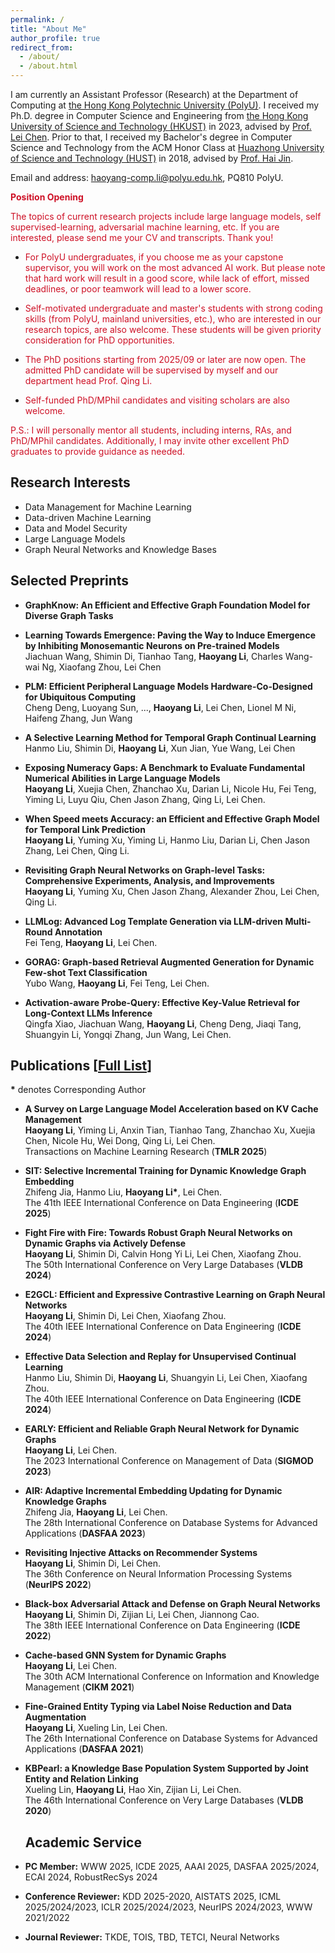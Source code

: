 ```yaml
---
permalink: /
title: "About Me"
author_profile: true
redirect_from: 
  - /about/
  - /about.html
---
```


I am currently an Assistant Professor (Research) at the Department of Computing at [the Hong Kong Polytechnic University (PolyU)](https://www.polyu.edu.hk/en/). I received my Ph.D. degree in Computer Science and Engineering from [the Hong Kong University of Science and Technology (HKUST)](https://hkust.edu.hk/) in 2023, advised by [Prof. Lei Chen](https://cse.hkust.edu.hk/~leichen/). Prior to that, I received my Bachelor's degree in Computer Science and Technology from the ACM Honor Class at [Huazhong University of Science and Technology (HUST)](https://english.hust.edu.cn/) in 2018, advised by [Prof. Hai Jin](http://english.cs.hust.edu.cn/info/1296/1201.htm). 

Email and address: haoyang-comp.li@polyu.edu.hk, PQ810 PolyU. 

 

 **<font color="#CE1126">Position Opening</font>**
 
<font color="#CE1126">
 The topics of current research projects include large language models, self supervised-learning, adversarial machine learning, etc. If you are interested, please send me your CV and transcripts. Thank you!
 </font>

<!-- * <font color="#CE1126">MSc students at PolyU who seek a dissertation supervisor. Please attach your CV and transcripts.  The COMP 5941 for artifical intelligence and big data is full (2025/01/15). </font> -->


* <font color="#CE1126"> For PolyU undergraduates, if you choose me as your capstone supervisor, you will work on the most advanced AI work. But please note that hard work will result in a good score, while lack of effort, missed deadlines, or poor teamwork will lead to a lower score. </font>


* <font color="#CE1126"> Self-motivated undergraduate and master's students with strong coding skills (from PolyU, mainland universities, etc.), who are interested in our research topics, are also welcome. These students will be given priority consideration for PhD opportunities.   </font>


* <font color="#CE1126"> The PhD positions starting from  2025/09 or later are now open. The admitted PhD candidate will be supervised by myself and our department head Prof. Qing Li.   </font>
  

<!-- * <font color="#CE1126"> Self-motivated full-time Research Assistants (RAs) with strong coding skills are seeked. Part-time RA positions are NOT available. </font>-->

* <font color="#CE1126"> Self-funded PhD/MPhil candidates and visiting scholars are also welcome.</font>





<font color="#CE1126">
P.S.: I will personally mentor all students, including interns, RAs, and PhD/MPhil candidates. Additionally, I may invite other excellent PhD graduates to provide guidance as needed.
</font>
 
## Research Interests
* Data Management for Machine Learning
* Data-driven Machine Learning
* Data and Model Security
* Large Language Models
* Graph Neural Networks and Knowledge Bases

## Selected Preprints  

* **GraphKnow: An Efficient and Effective Graph Foundation Model for Diverse Graph Tasks**      

* **Learning Towards Emergence: Paving the Way to Induce Emergence by Inhibiting Monosemantic Neurons on Pre-trained Models**    
Jiachuan Wang, Shimin Di, Tianhao Tang, **Haoyang Li**, Charles Wang-wai Ng, Xiaofang Zhou, Lei Chen

  


* **PLM: Efficient Peripheral Language Models Hardware-Co-Designed for Ubiquitous Computing**    
Cheng Deng, Luoyang Sun, ..., **Haoyang Li**, Lei Chen, Lionel M Ni, Haifeng Zhang, Jun Wang

* **A Selective Learning Method for Temporal Graph Continual Learning**    
Hanmo Liu, Shimin Di, **Haoyang Li**, Xun Jian, Yue Wang, Lei Chen



* **Exposing Numeracy Gaps: A Benchmark to Evaluate Fundamental Numerical Abilities in Large Language Models**  
**Haoyang Li**, Xuejia Chen, Zhanchao Xu, Darian Li, Nicole Hu, Fei Teng, Yiming Li, Luyu Qiu, Chen Jason Zhang, Qing Li, Lei Chen.

* **When Speed meets Accuracy: an Efficient and Effective Graph Model for Temporal Link Prediction**     
**Haoyang Li**, Yuming Xu, Yiming Li, Hanmo Liu, Darian Li, Chen Jason Zhang, Lei Chen, Qing Li.

* **Revisiting Graph Neural Networks on Graph-level Tasks: Comprehensive Experiments, Analysis, and Improvements**   
**Haoyang Li**, Yuming Xu, Chen Jason Zhang, Alexander Zhou, Lei Chen, Qing Li.

* **LLMLog: Advanced Log Template Generation via LLM-driven Multi-Round Annotation**   
 Fei Teng, **Haoyang Li**, Lei Chen.

* **GORAG: Graph-based Retrieval Augmented Generation for Dynamic Few-shot Text Classification**    
 Yubo Wang, **Haoyang Li**,  Fei Teng, Lei Chen.

* **Activation-aware Probe-Query: Effective Key-Value Retrieval for Long-Context LLMs Inference**   
 Qingfa Xiao, Jiachuan Wang, **Haoyang Li**, Cheng Deng, Jiaqi Tang, Shuangyin Li, Yongqi Zhang, Jun Wang, Lei Chen.



## Publications [[Full List](https://scholar.google.com.hk/citations?user=r1UMbh0AAAAJ&hl=en)]
**\*** denotes Corresponding Author

* **A Survey on Large Language Model Acceleration based on KV Cache Management**  
**Haoyang Li**, Yiming Li, Anxin Tian, Tianhao Tang, Zhanchao Xu, Xuejia Chen, Nicole Hu, Wei Dong, Qing Li, Lei Chen.   
Transactions on Machine Learning Research (**TMLR 2025**)


* **SIT: Selective Incremental Training for Dynamic Knowledge Graph Embedding**  
 Zhifeng Jia, Hanmo Liu, **Haoyang Li\***, Lei Chen.  
 The 41th  IEEE International Conference on Data Engineering (**ICDE 2025**)

  
* **Fight Fire with Fire: Towards Robust Graph Neural Networks on Dynamic Graphs via Actively Defense**  
 **Haoyang Li**, Shimin Di, Calvin Hong Yi Li, Lei Chen, Xiaofang Zhou.  
 The 50th International Conference on Very Large Databases (**VLDB 2024**)

* **E2GCL: Efficient and Expressive Contrastive Learning on Graph Neural Networks**  
 **Haoyang Li**, Shimin Di, Lei Chen, Xiaofang Zhou.  
 The 40th  IEEE International Conference on Data Engineering (**ICDE 2024**)
  

* **Effective Data Selection and Replay for Unsupervised Continual Learning**    
 Hanmo Liu, Shimin Di, **Haoyang Li**, Shuangyin Li, Lei Chen, Xiaofang Zhou.   
 The 40th  IEEE International Conference on Data Engineering (**ICDE 2024**)

* **EARLY: Efficient and Reliable Graph Neural Network for Dynamic Graphs**  
 **Haoyang Li**, Lei Chen.  
The 2023 International Conference on Management of Data (**SIGMOD 2023**)

* **AIR: Adaptive Incremental Embedding Updating for Dynamic Knowledge Graphs**  
Zhifeng Jia, **Haoyang Li**, Lei Chen.   
The 28th International Conference on Database Systems for Advanced Applications (**DASFAA 2023**)

* **Revisiting Injective Attacks on Recommender Systems**   
 **Haoyang Li**, Shimin Di, Lei Chen.  
 The 36th Conference on Neural Information Processing Systems (**NeurIPS 2022**)


* **Black-box Adversarial Attack and Defense on Graph Neural Networks**  
 **Haoyang Li**, Shimin Di, Zijian Li, Lei Chen, Jiannong Cao.  
The 38th  IEEE International Conference on Data Engineering (**ICDE 2022**)


* **Cache-based GNN System for Dynamic Graphs**  
 **Haoyang Li**, Lei Chen.  
The 30th ACM International Conference on Information and Knowledge Management (**CIKM 2021**)



* **Fine-Grained Entity Typing via Label Noise Reduction and Data Augmentation**  
 **Haoyang Li**, Xueling Lin, Lei Chen.   
The 26th International Conference on Database Systems for Advanced Applications (**DASFAA 2021**) 


* **KBPearl: a Knowledge Base Population System Supported by Joint Entity and Relation Linking**  
  Xueling Lin, **Haoyang Li**, Hao Xin, Zijian Li, Lei Chen.   
  The 46th International Conference on Very Large Databases (**VLDB 2020**)  

  ## Academic Service
* **PC Member:** WWW 2025, ICDE 2025, AAAI 2025,  DASFAA 2025/2024, ECAI 2024, RobustRecSys 2024  
* **Conference Reviewer:** KDD 2025-2020, AISTATS 2025, ICML 2025/2024/2023, ICLR 2025/2024/2023, NeurIPS 2024/2023,  WWW 2021/2022  
* **Journal Reviewer:** TKDE, TOIS, TBD, TETCI, Neural Networks  

